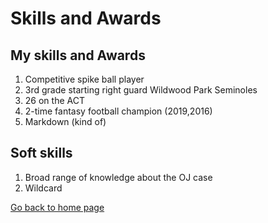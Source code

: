 # Skills and Awards

## My skills and Awards
1. Competitive spike ball player
1. 3rd grade starting right guard Wildwood Park Seminoles
1. 26 on the ACT
1. 2-time fantasy football champion (2019,2016)
1. Markdown (kind of)

## Soft skills
1. Broad range of knowledge about the OJ case 
1. Wildcard

[Go back to home page](./README.md)
